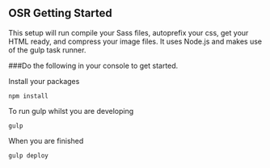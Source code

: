 ## OSR Getting Started
This setup will run compile your Sass files, autoprefix your css, get your HTML ready, and compress your image files.
It uses Node.js and makes use of the gulp task runner.

###Do the following in your console to get started.

Install your packages

    npm install

To run gulp whilst you are developing

    gulp
    
When you are finished

    gulp deploy
